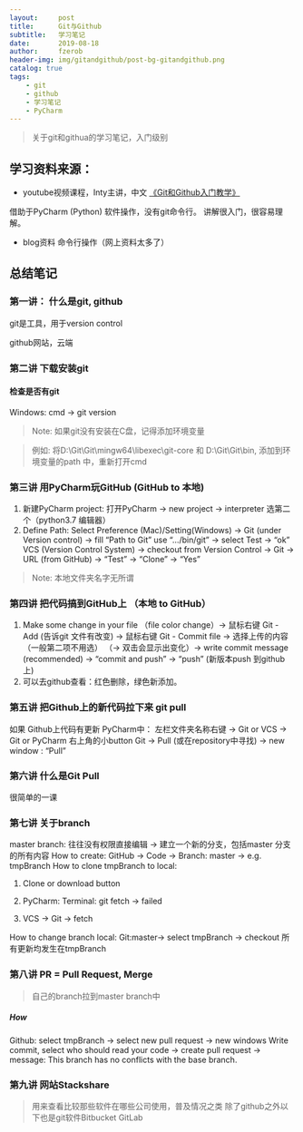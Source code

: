 ```yaml
---
layout:     post
title:      Git与Github
subtitle:   学习笔记
date:       2019-08-18
author:     fzerob
header-img: img/gitandgithub/post-bg-gitandgithub.png
catalog: true
tags:
    - git
    - github
    - 学习笔记
    - PyCharm
---
```


> 关于git和githua的学习笔记，入门级别

## 学习资料来源： 
* youtube视频课程，Inty主讲，中文 [《Git和Github入门教学》](https://www.youtube.com/playlist?list=PLRxMjOjh7Y5d_eRLWr-DaujfI2YHgCqIf)

借助于PyCharm (Python) 软件操作，没有git命令行。 讲解很入门，很容易理解。

* blog资料 命令行操作（网上资料太多了）

## 总结笔记

### 第一讲： 什么是git, github
git是工具，用于version control

github网站，云端

### 第二讲 下载安装git
#### 检查是否有git 
Windows: cmd -> git version

> Note: 如果git没有安装在C盘，记得添加环境变量

> 例如: 将D:\Git\Git\mingw64\libexec\git-core 和 D:\Git\Git\bin, 添加到环境变量的path 中，重新打开cmd


### 第三讲 用PyCharm玩GitHub (GitHub to 本地)

1. 新建PyCharm project: 打开PyCharm -> new project -> interpreter 选第二个（python3.7 编辑器）
2. Define Path: Select Preference (Mac)/Setting(Windows) -> Git (under Version control) -> fill “Path to Git” use “…/bin/git” -> select Test -> “ok”
VCS (Version Control System) -> checkout from Version Control -> Git -> URL (from GitHub) -> “Test” -> “Clone” -> “Yes”

>Note: 本地文件夹名字无所谓

### 第四讲 把代码搞到GitHub上 （本地 to GitHub）
1. Make some change in your file （file color change）-> 鼠标右键 Git - Add (告诉git 文件有改变) -> 鼠标右键 Git - Commit file -> 选择上传的内容（一般第二项不用选） （-> 双击会显示出变化）-> write commit message (recommended) -> “commit and push” -> “push” (新版本push 到github上)
2. 可以去github查看：红色删除，绿色新添加。

### 第五讲 把Github上的新代码拉下来 git pull
如果 Github上代码有更新
PyCharm中：
左栏文件夹名称右键 -> Git or VCS -> Git or PyCharm 右上角的小button
Git -> Pull (或在repository中寻找) -> new window : “Pull”

### 第六讲 什么是Git Pull
很简单的一课

### 第七讲 关于branch
master branch: 往往没有权限直接编辑 -> 建立一个新的分支，包括master 分支的所有内容
How to create: GitHub -> Code -> Branch: master -> e.g. tmpBranch
How to clone tmpBranch to local:

1.	Clone or download button

2.	PyCharm: Terminal: git fetch -> failed

3.	VCS -> Git -> fetch

How to change branch local: Git:master-> select tmpBranch -> checkout
所有更新均发生在tmpBranch

### 第八讲 PR = Pull Request, Merge
> 自己的branch拉到master branch中 
##### How 
Github: select tmpBranch -> select new pull request -> new windows
Write commit, select who should read your code
-> create pull request
-> message: This branch has no conflicts with the base branch.

### 第九讲 网站Stackshare
> 用来查看比较那些软件在哪些公司使用，普及情况之类
> 除了github之外以下也是git软件Bitbucket GitLab

 






